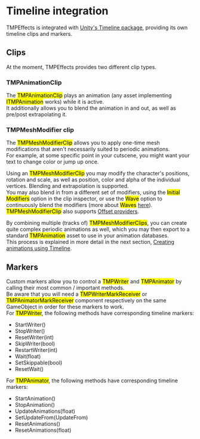 <link rel="stylesheet" type="text/css" href="../styles.css">

# Timeline integration
TMPEffects is integrated with [Unity's Timeline package](https://docs.unity3d.com/Packages/com.unity.timeline@1.2/manual/index.html), providing its own timeline clips and markers.

## Clips
At the moment, TMPEffects provides two different clip types.
### TMPAnimationClip
The <mark class="markstyle">TMPAnimationClip</mark> plays an animation (any asset implementing <mark class="markstyle">ITMPAnimation</mark> works) while it is active.  
It additionally allows you to blend the animation in and out, as well as pre/post extrapolating it.

### TMPMeshModifier clip
The <mark class="markstyle">TMPMeshModifierClip</mark> allows you to apply one-time mesh modifications that aren't necessarily suited to periodic animations.  
For example, at some specific point in your cutscene, you might want your text to change color or jump up once.  

Using an <mark class="markstyle">TMPMeshModifierClip</mark> you may modify the character's positions, rotation and scale, as well as position, color and alpha of the individual vertices.
Blending and extrapolation is supported.  
You may also blend in from a different set of modifiers, using the <mark class="markstyle">Initial Modifiers</mark> option in the clip inspector, or use the <mark class="markstyle">Wave</mark> option to continuously blend the modifiers 
(more about <mark class="markstyle">Waves</mark> [here](tmpanimator_animationutility_wave.md)).  
<mark class="markstyle">TMPMeshModifierClip</mark> also supports [Offset providers](offsetproviders.md).  


By combining multiple (tracks of) <mark class="markstyle">TMPMeshModifierClips</mark>, you can create quite complex periodic animations as well, which you may then export to a standard <mark class="markstyle">TMPAnimation</mark> asset to use in your animation databases.  
This process is explained in more detail in the next section, [Creating animations using Timeline](timeline_creatinganimations.html).


## Markers
Custom markers allow you to control a <mark class="markstyle">TMPWriter</mark> and <mark class="markstyle">TMPAnimator</mark> by calling their most common / important methods.  
Be aware that you will need a <mark class="markstyle">TMPWriterMarkReceiver</mark> or <mark class="markstyle">TMPAnimatorMarkReceiver</mark> component respectively on the same GameObject in order for these markers to work.  
For <mark class="markstyle">TMPWriter</mark>, the following methods have corresponding timeline markers:

- StartWriter()
- StopWriter()
- ResetWriter(int)
- SkipWriter(bool)
- RestartWriter(int)
- Wait(float)
- SetSkippable(bool)
- ResetWait() 

For <mark class="markstyle">TMPAnimator</mark>, the following methods have corresponding timeline markers:

- StartAnimation()
- StopAnimation()
- UpdateAnimations(float)
- SetUpdateFrom(UpdateFrom)
- ResetAnimations()
- ResetAnimations(float)
